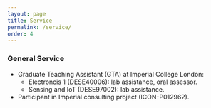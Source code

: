 ```yaml
---
layout: page
title: Service
permalink: /service/
order: 4
---
```


### General Service
* Graduate Teaching Assistant (GTA) at Imperial College London:
	- Electroncis 1 (DESE40006): lab assistance, oral assessor.
	- Sensing and IoT (DESE97002): lab assistance.
* Participant in Imperial consulting project (ICON-P012962).
